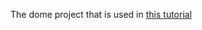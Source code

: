 The dome project that is used in [this tutorial](https://blog.devgenius.io/django-sync-and-async-6c8a219838c5)

